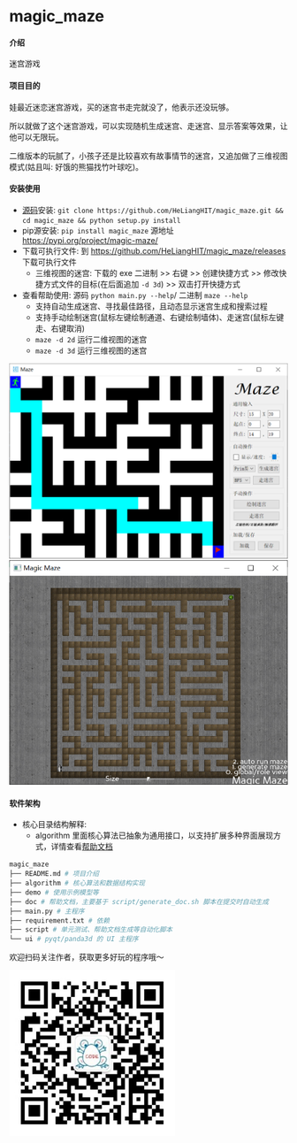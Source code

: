 # magic_maze

#### 介绍

迷宫游戏

#### 项目目的

娃最近迷恋迷宫游戏，买的迷宫书走完就没了，他表示还没玩够。

所以就做了这个迷宫游戏，可以实现随机生成迷宫、走迷宫、显示答案等效果，让他可以无限玩。

二维版本的玩腻了，小孩子还是比较喜欢有故事情节的迷宫，又追加做了三维视图模式(姑且叫: 好饿的熊猫找竹叶球吃)。


#### 安装使用

+ [源码](https://github.com/HeLiangHIT/magic_maze)安装: `git clone https://github.com/HeLiangHIT/magic_maze.git && cd magic_maze && python setup.py install`
+ pip源安装: `pip install magic_maze` 源地址 https://pypi.org/project/magic-maze/
+ 下载可执行文件: 到 https://github.com/HeLiangHIT/magic_maze/releases 下载可执行文件
    * 三维视图的迷宫: 下载的 exe 二进制 >> 右键 >> 创建快捷方式 >> 修改快捷方式文件的目标(在后面追加 `-d 3d`) >> 双击打开快捷方式
+ 查看帮助使用: 源码 `python main.py --help`/ 二进制 `maze --help`
    * 支持自动生成迷宫、寻找最佳路径，且动态显示迷宫生成和搜索过程
    * 支持手动绘制迷宫(鼠标左键绘制通道、右键绘制墙体)、走迷宫(鼠标左键走、右键取消)
    * `maze -d 2d` 运行二维视图的迷宫
    * `maze -d 3d` 运行三维视图的迷宫

![./doc/demo-2d.png](./doc/demo-2d.png) ![./doc/demo-3d.png](./doc/demo-3d.png)



#### 软件架构

+ 核心目录结构解释:
    * algorithm 里面核心算法已抽象为通用接口，以支持扩展多种界面展现方式，详情查看[帮助文档](./doc/algorithm.txt)
```py
magic_maze
├── README.md # 项目介绍
├── algorithm # 核心算法和数据结构实现
├── demo # 使用示例模型等
├── doc # 帮助文档，主要基于 script/generate_doc.sh 脚本在提交时自动生成
├── main.py # 主程序
├── requirement.txt # 依赖
├── script # 单元测试、帮助文档生成等自动化脚本
└── ui # pyqt/panda3d 的 UI 主程序
```


欢迎扫码关注作者，获取更多好玩的程序哦～

<img src="./doc/owner.jpg" width = "300" height = "300" alt="关注作者" align="center" />
